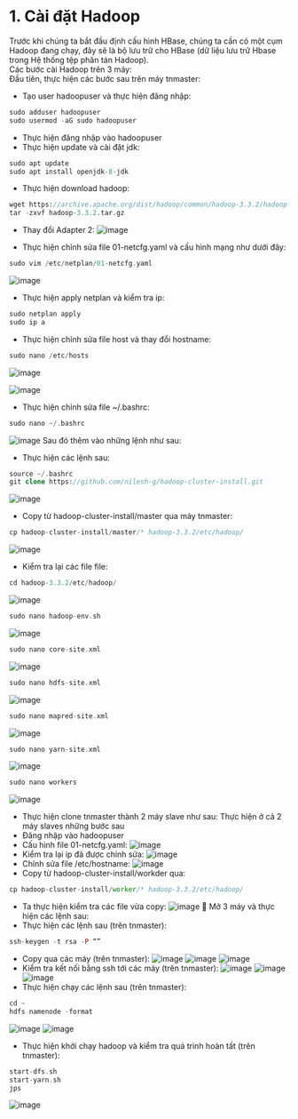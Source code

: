 # 1. Cài đặt Hadoop
Trước khi chúng ta bắt đầu định cấu hình HBase, chúng ta cần có một cụm Hadoop đang chạy, đây sẽ là bộ lưu trữ cho HBase (dữ liệu lưu trữ Hbase trong Hệ thống tệp phân tán Hadoop). </br>
Các bước cài Hadoop trên 3 máy: </br>
Đầu tiên, thực hiện các bước sau trên máy tnmaster:
-	Tạo user hadoopuser và thực hiện đăng nhập:
```php
sudo adduser hadoopuser
sudo usermod -aG sudo hadoopuser
```
- Thực hiện đăng nhập vào hadoopuser
-	Thực hiện update và cài đặt jdk:
```php
sudo apt update
sudo apt install openjdk-8-jdk
```
-	Thực hiện download hadoop:
```php
wget https://archive.apache.org/dist/hadoop/common/hadoop-3.3.2/hadoop-3.3.2.tar.gz
tar -zxvf hadoop-3.3.2.tar.gz
```
- Thay đổi Adapter 2:
![image](https://user-images.githubusercontent.com/88712945/208700218-42e9a866-dd32-4422-bd49-7bc93067f17b.png)

-	Thực hiện chỉnh sửa file 01-netcfg.yaml và cấu hình mạng như dưới đây:
```php 
sudo vim /etc/netplan/01-netcfg.yaml
```
![image](https://user-images.githubusercontent.com/88712945/208697818-429dac9a-4bc3-497d-988b-55825fb37a2f.png) </br>

-	Thực hiện apply netplan và kiểm tra ip:
```php
sudo netplan apply
sudo ip a
```
-	Thực hiện chỉnh sửa file host và thay đổi hostname: 
```php
sudo nano /etc/hosts
```
![image](https://user-images.githubusercontent.com/88712945/208700794-7361d8fa-29f6-4386-b588-2bb3daac5076.png)

![image](https://user-images.githubusercontent.com/88712945/208700589-a7ea5d3c-7b92-45a3-ba4e-c4191c1db48e.png)

-	Thực hiện chỉnh sửa file ~/.bashrc:
```php
sudo nano ~/.bashrc
```
![image](https://user-images.githubusercontent.com/88712945/208700888-3fd09a5e-bca2-4f2e-ac48-595a22997b9a.png)
Sau đó thêm vào những lệnh như sau:
-	Thực hiện các lệnh sau:
```php
source ~/.bashrc
git clone https://github.com/nilesh-g/hadoop-cluster-install.git
 ```
 ![image](https://user-images.githubusercontent.com/88712945/208700930-b288a437-ef33-4601-b321-a74274b904b4.png)

-	Copy từ hadoop-cluster-install/master qua máy tnmaster:
```php
cp hadoop-cluster-install/master/* hadoop-3.3.2/etc/hadoop/
```
![image](https://user-images.githubusercontent.com/88712945/208701043-d49be5cd-ab3c-4376-8e18-a28bf89ae8ba.png)

-	Kiểm tra lại các file file:
```php
cd hadoop-3.3.2/etc/hadoop/
```
![image](https://user-images.githubusercontent.com/88712945/208701083-7a4c040f-6e0b-480a-a6e1-114458cc7ebc.png)

```php
sudo nano hadoop-env.sh
```
![image](https://user-images.githubusercontent.com/88712945/208701187-f32767ca-30b0-4d5d-abd6-6b3e2cb3e865.png)

```php
sudo nano core-site.xml
```
![image](https://user-images.githubusercontent.com/88712945/208701240-3824ddbc-53fc-456b-96a9-e39cfbb08b7e.png)

```php
sudo nano hdfs-site.xml
``` 
![image](https://user-images.githubusercontent.com/88712945/208701307-958f06c6-76f0-42ed-955a-4b1bb38d8239.png)

```php
sudo nano mapred-site.xml
``` 
![image](https://user-images.githubusercontent.com/88712945/208701371-b5282b04-db03-4aef-9b78-f5490d1a8320.png)

```php
sudo nano yarn-site.xml
```
![image](https://user-images.githubusercontent.com/88712945/208701391-d0bdb1b8-3d22-49d8-8545-ded5ec8c3be7.png)

```php
sudo nano workers
```
![image](https://user-images.githubusercontent.com/88712945/208701437-bfdbeafa-8e1d-49ee-870b-6571e7f576a0.png)
-	Thực hiện clone tnmaster thành 2 máy slave như sau:
Thực hiện ở cả 2 máy slaves những bước sau
-	Đăng nhập vào hadoopuser
-	Cấu hình file 01-netcfg.yaml:
![image](https://user-images.githubusercontent.com/88712945/208701727-e932a7fb-fe0e-44dc-ab4e-7f5d1f798e1d.png)
-	Kiểm tra lại ip đã được chỉnh sửa:
 ![image](https://user-images.githubusercontent.com/88712945/208701801-34274d6f-aa6e-42e7-8690-1b79d45745e6.png)
-	Chỉnh sửa file /etc/hostname:
 ![image](https://user-images.githubusercontent.com/88712945/208701894-4c4b0336-0069-4b7b-aa1d-fd1603a7da07.png)
-	Copy từ hadoop-cluster-install/workder qua:
```php
cp hadoop-cluster-install/worker/* hadoop-3.3.2/etc/hadoop/
``` 
-	Ta thực hiện kiểm tra các file vừa copy:
 ![image](https://user-images.githubusercontent.com/88712945/208702088-3dabbd50-c94c-48d1-8722-4a42c2ba0299.png)
	Mở 3 máy và thực hiện các lệnh sau:
-	Thực hiện các lệnh sau (trên tnmaster):
```php
ssh-keygen -t rsa -P “”
```
-	Copy qua các máy (trên tnmaster):
![image](https://user-images.githubusercontent.com/88712945/208702239-382cef5c-8c0f-4c5f-aac4-f0f081ba9b65.png)
![image](https://user-images.githubusercontent.com/88712945/208702267-ff2eea2d-8358-498b-931e-0279cba085f5.png)
![image](https://user-images.githubusercontent.com/88712945/208702288-793bc60f-f3c4-4d8f-b9e9-137fa3af21d9.png)
-	Kiểm tra kết nối bằng ssh tới các máy (trên tnmaster):
 ![image](https://user-images.githubusercontent.com/88712945/208702638-a53ea19e-a5eb-4b35-9018-8077e003cf21.png)
 ![image](https://user-images.githubusercontent.com/88712945/208702541-42efcc3c-3b9b-4cf2-92ba-1da11ab1bf76.png)
 ![image](https://user-images.githubusercontent.com/88712945/208702488-e3b2960f-c1dc-4b8a-8d7c-fe6461a6a01f.png)
-	Thực hiện chạy các lệnh sau (trên tnmaster):
```php
cd ~
hdfs namenode -format
```
![image](https://user-images.githubusercontent.com/88712945/208702748-440672c6-525d-4324-90b5-551787a08cc0.png)
![image](https://user-images.githubusercontent.com/88712945/208702788-24845b41-8c1b-41d4-91c5-b181e588935a.png)

-	Thực hiện khởi chạy hadoop và kiểm tra quá trình hoàn tất (trên tnmaster):
```php
start-dfs.sh
start-yarn.sh
jps
``` 
![image](https://user-images.githubusercontent.com/88712945/208703262-68762fcd-1510-46ee-9456-7b5f83c20e95.png)





